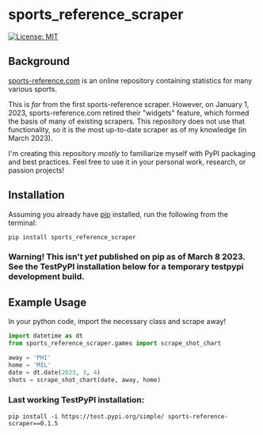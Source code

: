 # sports_reference_scraper
[![License: MIT](https://img.shields.io/badge/License-MIT-yellow.svg)](https://opensource.org/licenses/MIT)

## Background

[sports-reference.com](https://www.sports-reference.com/) is an online repository containing statistics for many various sports. 

This is _far_ from the first sports-reference scraper. However, on January 1, 2023, sports-reference.com retired their "widgets" feature, which formed the basis of many of existing scrapers. This repository does not use that functionality, so it is the most up-to-date scraper as of my knowledge (in March 2023).

I'm creating this repository _mostly_ to familiarize myself with PyPI packaging and best practices. Feel free to use it in your personal work, research, or passion projects!

## Installation

Assuming you already have [pip](https://pip.pypa.io/en/stable/installation/) installed, run the following from the terminal:

```
pip install sports_reference_scraper
```

### Warning! This isn't _yet_ published on pip as of March 8 2023. See the TestPyPI installation below for a temporary testpypi development build. 

## Example Usage

In your python code, import the necessary class and scrape away!

```python
import datetime as dt
from sports_reference_scraper.games import scrape_shot_chart

away = 'PHI'
home = 'MIL'
date = dt.date(2023, 3, 4)
shots = scrape_shot_chart(date, away, home)
```


### Last working TestPyPI installation:

```pip install -i https://test.pypi.org/simple/ sports-reference-scraper==0.1.5```
